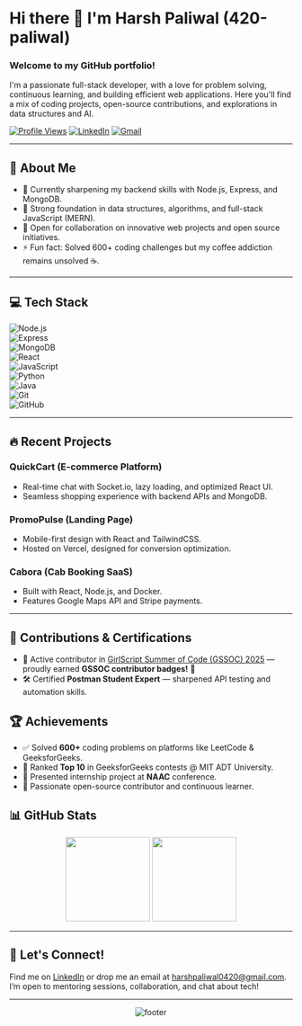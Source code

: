 # Hi there 👋 I'm Harsh Paliwal (420-paliwal)

### Welcome to my GitHub portfolio!  
I'm a passionate full-stack developer, with a love for problem solving, continuous learning, and building efficient web applications. Here you'll find a mix of coding projects, open-source contributions, and explorations in data structures and AI.

[![Profile Views](https://komarev.com/ghpvc/?username=420-paliwal&label=Profile%20views&color=0e75b6&style=flat)](https://github.com/420-paliwal)
[![LinkedIn](https://img.shields.io/badge/-Harsh%20Paliwal-blue?style=flat&logo=Linkedin&logoColor=white)](https://www.linkedin.com/in/harsh-paliwal-)
[![Gmail](https://img.shields.io/badge/-harshpaliwal-c14438?style=flat&logo=Gmail&logoColor=white)](mailto:harshpaliwal@example.com)

---

## 🚀 About Me  
- 🔭 Currently sharpening my backend skills with Node.js, Express, and MongoDB.  
- 🌱 Strong foundation in data structures, algorithms, and full-stack JavaScript (MERN).  
- 👯 Open for collaboration on innovative web projects and open source initiatives.  
- ⚡ Fun fact: Solved 600+ coding challenges but my coffee addiction remains unsolved ☕.

---

## 💻 Tech Stack

![Node.js](https://img.shields.io/badge/-Node.js-green?style=flat&logo=node.js&logoColor=white)  
![Express](https://img.shields.io/badge/-Express.js-gray?style=flat&logo=express&logoColor=white)  
![MongoDB](https://img.shields.io/badge/-MongoDB-green?style=flat&logo=mongodb&logoColor=white)  
![React](https://img.shields.io/badge/-React-blue?style=flat&logo=react&logoColor=white)  
![JavaScript](https://img.shields.io/badge/-JavaScript-yellow?style=flat&logo=javascript&logoColor=white)  
![Python](https://img.shields.io/badge/-Python-blue?style=flat&logo=python&logoColor=white)  
![Java](https://img.shields.io/badge/-Java-blue?style=flat&logo=java&logoColor=white)  
![Git](https://img.shields.io/badge/-Git-F05032?style=flat&logo=git&logoColor=white)  
![GitHub](https://img.shields.io/badge/-GitHub-181717?style=flat&logo=github&logoColor=white)  

---

## 🔥 Recent Projects  

### QuickCart (E-commerce Platform)  
- Real-time chat with Socket.io, lazy loading, and optimized React UI.  
- Seamless shopping experience with backend APIs and MongoDB.

### PromoPulse (Landing Page)  
- Mobile-first design with React and TailwindCSS.  
- Hosted on Vercel, designed for conversion optimization.

### Cabora (Cab Booking SaaS)  
- Built with React, Node.js, and Docker.  
- Features Google Maps API and Stripe payments.

---


## 🚀 Contributions & Certifications

- 🌟 Active contributor in [GirlScript Summer of Code (GSSOC) 2025](https://gssoc.girlscript.tech) — proudly earned **GSSOC contributor badges!** 🏅  
- 🛠️ Certified **Postman Student Expert** — sharpened API testing and automation skills.  

## 🏆 Achievements

- ✅ Solved **600+** coding problems on platforms like LeetCode & GeeksforGeeks.  
- 🎯 Ranked **Top 10** in GeeksforGeeks contests @ MIT ADT University.  
- 📢 Presented internship project at **NAAC** conference.  
- 🌱 Passionate open-source contributor and continuous learner.


## 📊 GitHub Stats  

<p align="center">  
  <img height="150em" src="https://github-readme-stats.vercel.app/api?username=420-paliwal&show_icons=true&hide_border=true&theme=radical" />  
  <img height="150em" src="https://github-readme-stats.vercel.app/api/top-langs/?username=420-paliwal&layout=compact&hide_border=true&theme=radical" />  
</p>  

---

## 👯 Let's Connect!

Find me on [LinkedIn](https://www.linkedin.com/in/harsh-paliwal-) or drop me an email at [harshpaliwal0420@gmail.com](mailto:harshpaliwal0420@gmail.com). I’m open to mentoring sessions, collaboration, and chat about tech!

---

<p align="center">  
  <img src="https://capsule-render.vercel.app/api?type=waving&color=gradient&height=60&section=footer&animation=fadeIn&fontColor=ffffff" alt="footer" />
</p>

